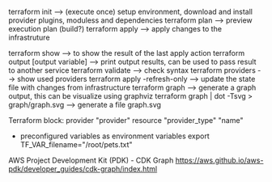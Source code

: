 terraform init -->  (execute once) setup environment, download and install provider plugins, moduless and dependencies
terraform plan -->  preview execution plan (build?)
terraform apply --> apply changes to the infrastruture

terraform show --> to show the result of the last apply action
terraform output [output variable] --> print output results, can be used to pass result to another service
terraform validate --> check syntax
terraform providers --> show used providers
terraform apply -refresh-only --> update the state file with changes from infrastructure
terraform graph --> generate a graph output, this can be visualize using graphviz
terraform graph | dot -Tsvg > graph/graph.svg --> generate a file graph.svg

Terraform block:
provider "provider"
resource "provider_type" "name"

- preconfigured variables as environment variables
 export TF_VAR_filename="/root/pets.txt"


AWS Project Development Kit (PDK) - CDK Graph
  https://aws.github.io/aws-pdk/developer_guides/cdk-graph/index.html